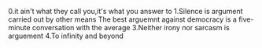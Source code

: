 0.it ain't what they call you,it's what you answer to
1.Silence is argument carried out by other means
The best arguemnt against democracy is a five-minute conversation with the average
3.Neither irony nor sarcasm is arguement
4.To infinity and beyond

